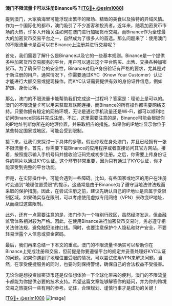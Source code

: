 **澳门不限流量卡可以注册Binance吗？[[TG💪+ @esim1088](https://t.me/s/esim1088)]**

提到澳门，大家脑海里可能浮现出繁华的赌场、精致的美食以及独特的异域风情。作为一个国际化的都市，澳门吸引了不少游客和投资者。近年来，随着加密货币市场的火热，许多人开始关注如何在澳门进行加密货币交易。而Binance作为全球最大的加密货币交易平台之一，自然成为了很多人的首选。那么问题来了：使用澳门的不限流量卡是否可以在Binance上注册并进行交易呢？

首先，我们需要了解什么是Binance以及它的一些基本规则。Binance是一个提供多种加密货币交易服务的平台，用户可以通过这个平台购买、出售、交换各种加密货币。为了确保平台的安全性，Binance对用户身份验证有严格的要求，尤其是对于新注册的用户。通常情况下，你需要通过KYC（Know Your Customer）认证才能进行大额交易或提现操作。而KYC认证需要提供有效的身份证件信息，例如护照、身份证等。

那么，澳门的不限流量卡能帮助我们完成这一过程吗？答案是：理论上是可以的。澳门的不限流量卡可以用来获取互联网连接，而Binance的所有操作都需要网络支持。只要你拥有稳定的网络环境，无论是通过手机流量还是Wi-Fi，都可以顺利地访问Binance网站并完成注册。不过，这里需要注意的是，Binance可能会根据你的IP地址判断你所在的地理位置，并采取相应的措施。如果你的IP地址显示你位于某些特定国家或地区，可能会受到限制。

接下来，让我们来探讨一下具体的步骤。假设你现在身处澳门，并且已经拥有一张不限流量卡。首先，你需要下载Binance的应用程序或者直接访问其官方网站。接着，按照提示输入手机号码并接收验证码完成初步注册。之后，你需要上传身份证件的照片以通过KYC认证。这个环节非常重要，因为只有通过了KYC认证，你才能享受到完整的平台功能。

但是，在实际操作中，可能会遇到一些障碍。比如，有些国家或地区的用户在注册时会遇到“地理位置受限”的提示。这通常是由于Binance为了遵守当地法律法规而采取的保护措施。因此，在尝试注册之前，建议先确认自己的IP地址是否属于受限制区域。如果确实存在限制，可以考虑使用虚拟专用网络（VPN）来改变IP地址，从而绕过这些限制。

此外，还有一点需要注意的是，澳门作为一个特别行政区，虽然经济发达，但金融监管体系相对较为严格。因此，在使用Binance进行加密货币交易时，务必遵守相关法律法规，避免触犯法律红线。同时，也要注意保护个人隐私和财产安全，不要轻易泄露个人信息或资金密码。

最后，我们再来总结一下本文的重点。澳门的不限流量卡确实可以帮助你在Binance上完成注册和交易，但前提是你要遵循平台的规定并妥善处理好KYC认证的问题。如果你遇到了地理位置受限的情况，可以尝试使用VPN来解决问题。当然，在享受便捷服务的同时，也要时刻保持警惕，确保自己的合法权益不受侵害。

无论你是想投资加密货币还是仅仅想体验一下全球化带来的便利，澳门的不限流量卡都能为你提供必要的技术支持。希望这篇文章能够解答你的疑问，并为你的跨境交易之旅提供一些有用的参考。记住，合理规划、谨慎行事才是成功的关键！

[[TG💪+ @esim1088](https://t.me/s/esim1088) ![Image](https://i.postimg.cc/4NQfJmqS/Snipaste-2025-05-13-00-14-12.png)]